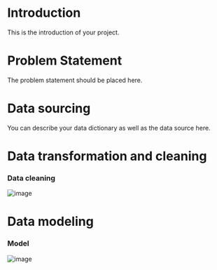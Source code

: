 # Introduction
This is the introduction of your project.

# Problem Statement
The problem statement should be placed here.

# Data sourcing
You can describe your data dictionary as well as the data source here.

# Data transformation and cleaning
### Data cleaning
![image](https://github.com/user-attachments/assets/305ae42f-d6bb-4094-b249-f29210507834)


# Data modeling
### Model
![image](https://github.com/user-attachments/assets/bbc90887-6d20-4827-95e9-4a151c494a43)
